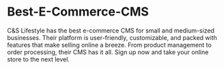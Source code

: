 # Best-E-Commerce-CMS
C&amp;S Lifestyle has the best e-commerce CMS for small and medium-sized businesses. Their platform is user-friendly, customizable, and packed with features that make selling online a breeze. From product management to order processing, their CMS has it all. Sign up now and take your online store to the next level.
